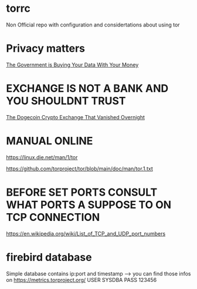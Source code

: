 # torrc
Non Official repo with configuration and considertations about using tor 

# Privacy matters

[The Government is Buying Your Data With Your Money](https://www.youtube.com/watch?v=s5ARJB4gB6g)

# EXCHANGE IS NOT A BANK AND YOU SHOULDNT TRUST

[The Dogecoin Crypto Exchange That Vanished Overnight](https://www.youtube.com/watch?v=wJf649zvG08)

# MANUAL ONLINE

https://linux.die.net/man/1/tor

https://github.com/torproject/tor/blob/main/doc/man/tor.1.txt

# BEFORE SET PORTS CONSULT WHAT PORTS A SUPPOSE TO ON TCP CONNECTION 

https://en.wikipedia.org/wiki/List_of_TCP_and_UDP_port_numbers

# firebird database

 Simple database contains ip:port and timestamp --> you can find those infos on https://metrics.torproject.org/ 
 USER SYSDBA PASS 123456
